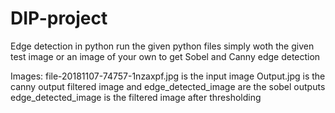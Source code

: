 # DIP-project
Edge detection in python
run the given python files simply woth the given test image or an image of your own to get Sobel and Canny edge detection

Images:
file-20181107-74757-1nzaxpf.jpg is the input image
Output.jpg is the canny output
filtered image and edge_detected_image are the sobel outputs
edge_detected_image is the filtered image after thresholding
